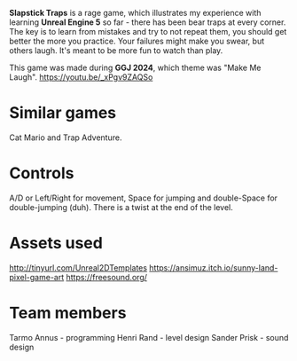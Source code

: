 **Slapstick Traps** is a rage game, which illustrates my experience with learning **Unreal Engine 5** so far - there has been bear traps at every corner. The key is to learn from mistakes and try to not repeat them, you should get better the more you practice. Your failures might make you swear, but others laugh. It's meant to be more fun to watch than play.

This game was made during **GGJ 2024**, which theme was "Make Me Laugh".
https://youtu.be/_xPgv9ZAQSo

# Similar games
Cat Mario and Trap Adventure.

# Controls
A/D or Left/Right for movement, Space for jumping and double-Space for double-jumping (duh). There is a twist at the end of the level.

# Assets used
http://tinyurl.com/Unreal2DTemplates
https://ansimuz.itch.io/sunny-land-pixel-game-art
https://freesound.org/

# Team members
Tarmo Annus - programming
Henri Rand - level design
Sander Prisk - sound design